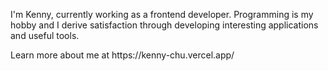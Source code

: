 
<div>
<p>I'm Kenny, currently working as a frontend developer. Programming is my hobby and I derive satisfaction through developing interesting applications and useful tools.</p>  
<p>
Learn more about me at https://kenny-chu.vercel.app/
</p>
<div/>
